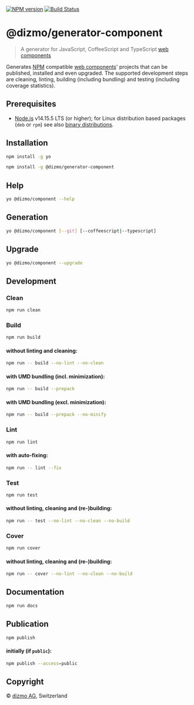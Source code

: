 [![NPM version](https://badge.fury.io/js/%40dizmo%2Fgenerator-component.svg)](https://npmjs.org/package/@dizmo/generator-component)
[![Build Status](https://travis-ci.com/dizmo/yeoman-generator-component.svg?branch=master)](https://travis-ci.com/dizmo/yeoman-generator-component)

# @dizmo/generator-component

> A generator for JavaScript, CoffeeScript and TypeScript [web components]

Generates [NPM] compatible [web components]' projects that can be published, installed and even upgraded. The supported development steps are cleaning, linting, building (including bundling) and testing (including coverage statistics).

## Prerequisites

* [Node.js] v14.15.5 LTS (or higher); for Linux distribution based packages (`deb` or `rpm`) see also [binary distributions](https://github.com/nodesource/distributions).

## Installation

```sh
npm install -g yo
```

```sh
npm install -g @dizmo/generator-component
```

## Help

```sh
yo @dizmo/component --help
```

## Generation

```sh
yo @dizmo/component [--git] [--coffeescript|--typescript]
```

## Upgrade

```sh
yo @dizmo/component --upgrade
```

## Development

### Clean

```sh
npm run clean
```

### Build

```sh
npm run build
```

#### without linting and cleaning:

```sh
npm run -- build --no-lint --no-clean
```

#### with UMD bundling (incl. minimization):

```sh
npm run -- build --prepack
```

#### with UMD bundling (excl. minimization):

```sh
npm run -- build --prepack --no-minify
```

### Lint

```sh
npm run lint
```

#### with auto-fixing:

```sh
npm run -- lint --fix
```

### Test

```sh
npm run test
```

#### without linting, cleaning and (re-)building:

```sh
npm run -- test --no-lint --no-clean --no-build
```

### Cover

```sh
npm run cover
```

#### without linting, cleaning and (re-)building:

```sh
npm run -- cover --no-lint --no-clean --no-build
```

## Documentation

```sh
npm run docs
```

## Publication

```sh
npm publish
```

#### initially (if `public`):

```sh
npm publish --access=public
```

## Copyright

 © [dizmo AG](http://dizmo.com/), Switzerland

[Node.js]: https://nodejs.org
[NPM]: https://www.npmjs.com
[web components]: https://developer.mozilla.org/en-US/docs/Web/Web_Components
